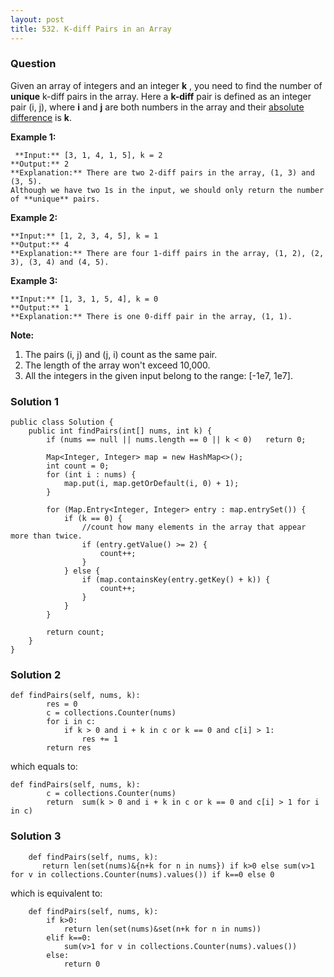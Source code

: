 ```yaml
---
layout: post
title: 532. K-diff Pairs in an Array
---
```

### Question
Given an array of integers and an integer **k** , you need to find the number
of **unique** k-diff pairs in the array. Here a **k-diff** pair is defined as
an integer pair (i, j), where **i** and **j** are both numbers in the array
and their [absolute
difference](https://en.wikipedia.org/wiki/Absolute_difference) is **k**.

 **Example 1:**  

    
    
     **Input:** [3, 1, 4, 1, 5], k = 2
    **Output:** 2
    **Explanation:** There are two 2-diff pairs in the array, (1, 3) and (3, 5).  
    Although we have two 1s in the input, we should only return the number of **unique** pairs.
    

**Example 2:**  

    
    
    **Input:** [1, 2, 3, 4, 5], k = 1
    **Output:** 4
    **Explanation:** There are four 1-diff pairs in the array, (1, 2), (2, 3), (3, 4) and (4, 5).
    

**Example 3:**  

    
    
    **Input:** [1, 3, 1, 5, 4], k = 0
    **Output:** 1
    **Explanation:** There is one 0-diff pair in the array, (1, 1).
    

**Note:**  

  1. The pairs (i, j) and (j, i) count as the same pair.
  2. The length of the array won't exceed 10,000.
  3. All the integers in the given input belong to the range: [-1e7, 1e7].

### Solution 1
    
    
    public class Solution {
        public int findPairs(int[] nums, int k) {
            if (nums == null || nums.length == 0 || k < 0)   return 0;
            
            Map<Integer, Integer> map = new HashMap<>();
            int count = 0;
            for (int i : nums) {
                map.put(i, map.getOrDefault(i, 0) + 1);
            }
            
            for (Map.Entry<Integer, Integer> entry : map.entrySet()) {
                if (k == 0) {
                    //count how many elements in the array that appear more than twice.
                    if (entry.getValue() >= 2) {
                        count++;
                    } 
                } else {
                    if (map.containsKey(entry.getKey() + k)) {
                        count++;
                    }
                }
            }
            
            return count;
        }
    }
    


### Solution 2
    
    
    def findPairs(self, nums, k):
            res = 0
            c = collections.Counter(nums)
            for i in c:
                if k > 0 and i + k in c or k == 0 and c[i] > 1:
                    res += 1
            return res
    

which equals to:

    
    
    def findPairs(self, nums, k):
            c = collections.Counter(nums)
            return  sum(k > 0 and i + k in c or k == 0 and c[i] > 1 for i in c)


### Solution 3
    
    
        def findPairs(self, nums, k):
           return len(set(nums)&{n+k for n in nums}) if k>0 else sum(v>1 for v in collections.Counter(nums).values()) if k==0 else 0
    

which is equivalent to:

    
    
        def findPairs(self, nums, k):
            if k>0:
                return len(set(nums)&set(n+k for n in nums))
            elif k==0:
                sum(v>1 for v in collections.Counter(nums).values())
            else:
                return 0
    



